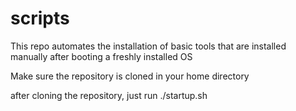 # scripts
This repo automates the installation of basic tools that are installed manually after booting a freshly installed OS

Make sure the repository is cloned in your home directory

after cloning the repository, just run ./startup.sh
